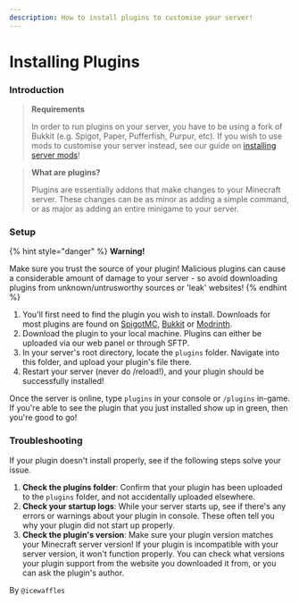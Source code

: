 ```yaml
---
description: How to install plugins to customise your server!
---
```


# Installing Plugins

### Introduction

> **Requirements**[**​**](https://docs.bloom.host/#requirements)
>
> In order to run plugins on your server, you have to be using a fork of Bukkit (e.g. Spigot, Paper, Pufferfish, Purpur, etc). If you wish to use mods to customise your server instead, see our guide on [installing server mods](../mods/installing-mods.md)!

> **What are plugins?**[**​**](https://docs.bloom.host/#what-are-plugins)
>
> Plugins are essentially addons that make changes to your Minecraft server. These changes can be as minor as adding a simple command, or as major as adding an entire minigame to your server.

### Setup

{% hint style="danger" %}
**Warning!**&#x20;

Make sure you trust the source of your plugin! Malicious plugins can cause a considerable amount of damage to your server - so avoid downloading plugins from unknown/untrusworthy sources or 'leak' websites!
{% endhint %}

1. You'll first need to find the plugin you wish to install. Downloads for most plugins are found on [SpigotMC](https://www.spigotmc.org), [Bukkit](https://bukkit.org) or [Modrinth](https://modrinth.com/plugins).
2. Download the plugin to your local machine. Plugins can either be uploaded via our web panel or through SFTP.&#x20;
3. In your server's root directory, locate the `plugins` folder. Navigate into this folder, and upload your plugin's file there.
4. Restart your server (never do /reload!), and your plugin should be successfully installed!

Once the server is online, type `plugins` in your console or `/plugins` in-game. If you're able to see the plugin that you just installed show up in green, then you're good to go!

### [​](https://docs.bloom.host/#what-to-do-if-a-plugin-doesnt-load)Troubleshooting <a href="#what-to-do-if-a-plugin-doesnt-load" id="what-to-do-if-a-plugin-doesnt-load"></a>

If your plugin doesn't install properly, see if the following steps solve your issue.

1. **Check the plugins folder**: Confirm that your plugin has been uploaded to the `plugins` folder, and not accidentally uploaded elsewhere.
2. **Check your startup logs**: While your server starts up, see if there's any errors or warnings about your plugin in console. These often tell you why your plugin did not start up properly.&#x20;
3. **Check the plugin's version**: Make sure your plugin version matches your Minecraft server version! If your plugin is incompatible with your server version, it won't function properly. You can check what versions your plugin support from the website you downloaded it from, or you can ask the plugin's author.

By `@icewaffles`
